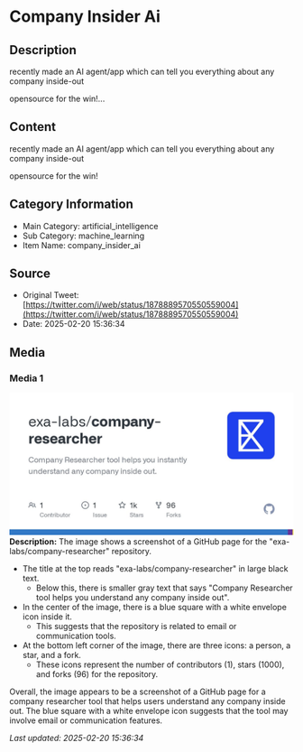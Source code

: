 # Company Insider Ai

## Description
recently made an AI agent/app which can tell you everything about any company inside-out

opensource for the win!...

## Content
recently made an AI agent/app which can tell you everything about any company inside-out

opensource for the win!

## Category Information

- Main Category: artificial_intelligence
- Sub Category: machine_learning
- Item Name: company_insider_ai

## Source

- Original Tweet: [https://twitter.com/i/web/status/1878889570550559004](https://twitter.com/i/web/status/1878889570550559004)
- Date: 2025-02-20 15:36:34

## Media

### Media 1
![media_0](./media_0.jpg)
**Description:** The image shows a screenshot of a GitHub page for the "exa-labs/company-researcher" repository.

* The title at the top reads "exa-labs/company-researcher" in large black text.
	+ Below this, there is smaller gray text that says "Company Researcher tool helps you understand any company inside out".
* In the center of the image, there is a blue square with a white envelope icon inside it.
	+ This suggests that the repository is related to email or communication tools.
* At the bottom left corner of the image, there are three icons: a person, a star, and a fork.
	+ These icons represent the number of contributors (1), stars (1000), and forks (96) for the repository.

Overall, the image appears to be a screenshot of a GitHub page for a company researcher tool that helps users understand any company inside out. The blue square with a white envelope icon suggests that the tool may involve email or communication features.


*Last updated: 2025-02-20 15:36:34*